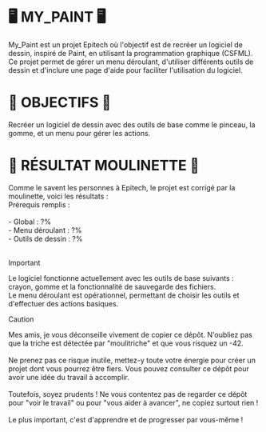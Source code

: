 <H1>🖥️ MY_PAINT 🖥️</H1>
My_Paint est un projet Epitech où l'objectif est de recréer un logiciel de dessin, inspiré de Paint, en utilisant la programmation graphique (CSFML). Ce projet permet de gérer un menu déroulant, d'utiliser différents outils de dessin et d'inclure une page d'aide pour faciliter l'utilisation du logiciel. <br>

<H1>🎯 OBJECTIFS 🎯</H1>
Recréer un logiciel de dessin avec des outils de base comme le pinceau, la gomme, et un menu pour gérer les actions. <br>

<H1>🤖 RÉSULTAT MOULINETTE 🤖</H1>
Comme le savent les personnes à Epitech, le projet est corrigé par la moulinette, voici les résultats : <br>
Prérequis remplis : 
<br><br>
- Global : ?% <br>
- Menu déroulant : ?% <br>
- Outils de dessin : ?% <br>
<br>

>[!IMPORTANT]
> Le logiciel fonctionne actuellement avec les outils de base suivants : crayon, gomme et la fonctionnalité de sauvegarde des fichiers. <br>
> Le menu déroulant est opérationnel, permettant de choisir les outils et d'effectuer des actions basiques. <br>  

>[!CAUTION]  
> Mes amis, je vous déconseille vivement de copier ce dépôt. N'oubliez pas que la triche est détectée par "moulitriche" et que vous risquez un -42. <br>  
> Ne prenez pas ce risque inutile, mettez-y toute votre énergie pour créer un projet dont vous pourrez être fiers. Vous pouvez consulter ce dépôt pour avoir une idée du travail à accomplir. <br>  
> Toutefois, soyez prudents ! Ne vous contentez pas de regarder ce dépôt pour "voir le travail" ou pour "vous aider à avancer", ne copiez surtout rien ! <br>  
> Le plus important, c'est d'apprendre et de progresser par vous-même ! <br>
